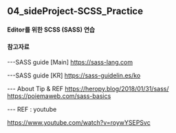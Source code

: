 ## 04_sideProject-SCSS_Practice

#### Editor를 위한 SCSS (SASS) 연습

#### 참고자료

---SASS guide [Main]
https://sass-lang.com

---SASS guide [KR]
https://sass-guidelin.es/ko

--- About Tip & REF
https://heropy.blog/2018/01/31/sass/
https://poiemaweb.com/sass-basics

--- REF : youtube

https://www.youtube.com/watch?v=roywYSEPSvc

